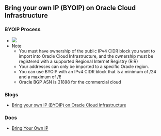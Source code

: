 ## Bring your own IP (BYOIP) on Oracle Cloud Infrastructure
### BYOIP Process
* ![](https://docs.oracle.com/en-us/iaas/Content/Resources/Images/network_byoip_swimlane.png)
* Note
  * You must have ownership of the public IPv4 CIDR block you want to import into Oracle Cloud Infrastructure, and the ownership must be registered with a supported Regional Internet Registry (RIR)
  * Your addresses can only be imported to a specific Oracle region.
  * You can use BYOIP with an IPv4 CIDR block that is a minimum of /24 and a maximum of /8
  * Oracle BGP ASN is 31898 for the commercial cloud
### Blogs
* [Bring your own IP (BYOIP) on Oracle Cloud Infrastructure](https://blogs.oracle.com/cloud-infrastructure/post/bring-your-own-ip-byoip-on-oracle-cloud-infrastructure)

### Docs
* [Bring Your Own IP](https://docs.oracle.com/en-us/iaas/Content/Network/Concepts/BYOIP.htm)

